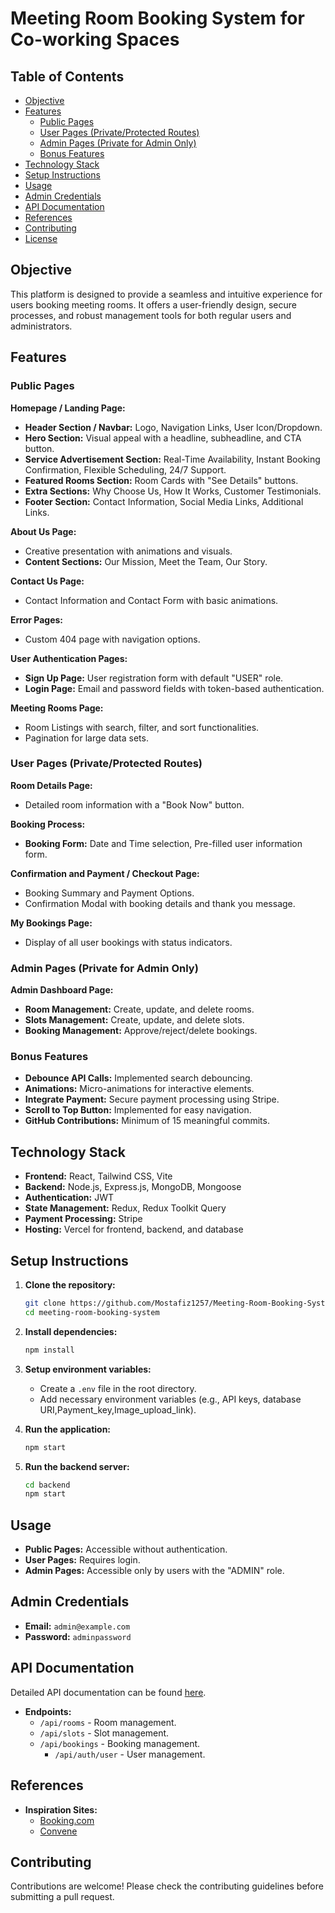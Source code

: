 # Meeting Room Booking System for Co-working Spaces

## Table of Contents
- [Objective](#objective)
- [Features](#features)
  - [Public Pages](#public-pages)
  - [User Pages (Private/Protected Routes)](#user-pages-privateprotected-routes)
  - [Admin Pages (Private for Admin Only)](#admin-pages-private-for-admin-only)
  - [Bonus Features](#bonus-features)
- [Technology Stack](#technology-stack)
- [Setup Instructions](#setup-instructions)
- [Usage](#usage)
- [Admin Credentials](#admin-credentials)
- [API Documentation](#api-documentation)
- [References](#references)
- [Contributing](#contributing)
- [License](#license)

## Objective
This platform is designed to provide a seamless and intuitive experience for users booking meeting rooms. It offers a user-friendly design, secure processes, and robust management tools for both regular users and administrators.

## Features

### Public Pages

**Homepage / Landing Page:**
- **Header Section / Navbar:** Logo, Navigation Links, User Icon/Dropdown.
- **Hero Section:** Visual appeal with a headline, subheadline, and CTA button.
- **Service Advertisement Section:** Real-Time Availability, Instant Booking Confirmation, Flexible Scheduling, 24/7 Support.
- **Featured Rooms Section:** Room Cards with "See Details" buttons.
- **Extra Sections:** Why Choose Us, How It Works, Customer Testimonials.
- **Footer Section:** Contact Information, Social Media Links, Additional Links.

**About Us Page:**
- Creative presentation with animations and visuals.
- **Content Sections:** Our Mission, Meet the Team, Our Story.

**Contact Us Page:**
- Contact Information and Contact Form with basic animations.

**Error Pages:**
- Custom 404 page with navigation options.

**User Authentication Pages:**
- **Sign Up Page:** User registration form with default "USER" role.
- **Login Page:** Email and password fields with token-based authentication.

**Meeting Rooms Page:**
- Room Listings with search, filter, and sort functionalities.
- Pagination for large data sets.

### User Pages (Private/Protected Routes)

**Room Details Page:**
- Detailed room information with a "Book Now" button.

**Booking Process:**
- **Booking Form:** Date and Time selection, Pre-filled user information form.

**Confirmation and Payment / Checkout Page:**
- Booking Summary and Payment Options.
- Confirmation Modal with booking details and thank you message.

**My Bookings Page:**
- Display of all user bookings with status indicators.

### Admin Pages (Private for Admin Only)

**Admin Dashboard Page:**
- **Room Management:** Create, update, and delete rooms.
- **Slots Management:** Create, update, and delete slots.
- **Booking Management:** Approve/reject/delete bookings.

### Bonus Features
- **Debounce API Calls:** Implemented search debouncing.
- **Animations:** Micro-animations for interactive elements.
- **Integrate Payment:** Secure payment processing using Stripe.
- **Scroll to Top Button:** Implemented for easy navigation.
- **GitHub Contributions:** Minimum of 15 meaningful commits.

## Technology Stack
- **Frontend:** React, Tailwind CSS, Vite
- **Backend:** Node.js, Express.js, MongoDB, Mongoose
- **Authentication:** JWT
- **State Management:** Redux, Redux Toolkit Query
- **Payment Processing:** Stripe
- **Hosting:** Vercel for frontend, backend, and database

## Setup Instructions

1. **Clone the repository:**
    ```bash
    git clone https://github.com/Mostafiz1257/Meeting-Room-Booking-System-for-Co-working-spaces-client
    cd meeting-room-booking-system
    ```

2. **Install dependencies:**
    ```bash
    npm install
    ```

3. **Setup environment variables:**
    - Create a `.env` file in the root directory.
    - Add necessary environment variables (e.g., API keys, database URI,Payment_key,Image_upload_link).

4. **Run the application:**
    ```bash
    npm start
    ```

5. **Run the backend server:**
    ```bash
    cd backend
    npm start
    ```

## Usage
- **Public Pages:** Accessible without authentication.
- **User Pages:** Requires login.
- **Admin Pages:** Accessible only by users with the "ADMIN" role.

## Admin Credentials
- **Email:** `admin@example.com`
- **Password:** `adminpassword`

## API Documentation
Detailed API documentation can be found [here](#).
- **Endpoints:**
  - `/api/rooms` - Room management.
  - `/api/slots` - Slot management.
  - `/api/bookings` - Booking management.
    - `/api/auth/user` - User management.

## References
- **Inspiration Sites:**
  - [Booking.com](https://www.booking.com)
  - [Convene](https://www.convene.com)

## Contributing
Contributions are welcome! Please check the contributing guidelines before submitting a pull request.

